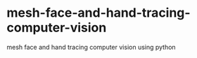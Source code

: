 # mesh-face-and-hand-tracing-computer-vision
mesh face and hand tracing computer vision using python

